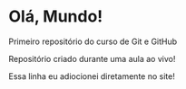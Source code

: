 # Olá, Mundo!
 Primeiro repositório do curso de Git e GitHub

 Repositório criado durante uma aula ao vivo!
 
 Essa linha eu adiocionei diretamente no site!
